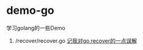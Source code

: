 # demo-go
学习golang的一些Demo



1. /recover/recover.go [记我对go recover的一点误解](https://razeen.me/post/daily-go-recover.html)

